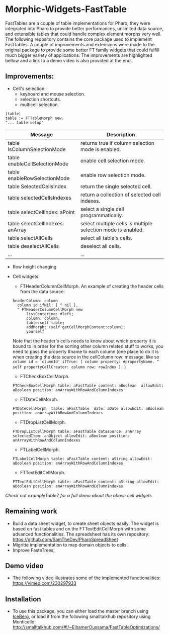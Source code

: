 # Morphic-Widgets-FastTable

FastTables are a couple of table implementations for Pharo, they were integrated into Pharo to provide better
performances, unlimited data source, and extensible tables that could handle complex element morphs very well.
The following repository contains the core package used to implement FastTables. A couple of improvements and 
extensions were made to the original package to provide some better FT family widgets that could fulfill much bigger 
variety of applications.
The improvements are highlighted bellow and a link to a demo video is also provided at the end.


## Improvements:
* Cell's selection:
  - keyboard and mouse selection.
  - selection shortcuts.
  - multicell selection. 
```
|table|
table := FTTableMorph new.
"... table setup"
```
| Message | Description |
| --- | --- |
| table IsColumnSelectionMode | returns true if column selection mode is enabled. |
| table enableCellSelectionMode | enable cell selection mode.|
| table enableRowSelectionMode | enable row selection mode.|
| table SelectedCellsIndex | return the single selected cell.|
| table selectedCellsIndexes | return a collection of selected cell indexes.|
| table selectCellIndex: aPoint | select a single cell programmatically.|
| table selectCellIndexes: anArray | select multiple cells is multiple selection mode is enabled.|
| table selectAllCells | select all table's cells.|
| table deselectAllCells | deselect all cells.|
| ... | ... |

  
* Row height changing 

* Cell widgets:

  - FTHeaderColumnCellMorph.
  An example of creating the header cells from the data source:
  ```
  headerColumn: column
	column id ifNil: [ ^ nil ]. 
	^ FTHeaderColumnCellMorph new 
		listCentering: #left;
		column: column;
		table:self table;
		addMorph: (self getCellMorphContent:column);
		yourself
  ```
  Note that the header's cells needs to know about which property it is bound to in order for the sorting other column related stuff to works, you need to pass the property #name to each column (one place to do it is when creating the data source in the cellColumn:row: message, like so `	column id = 'clumnId' ifTrue: [ column property: #propertyName. ^ self propertyCellCreator: column row: rowIndex ].`  )
  - FTCheckBoxCellMorph.
  ```
  FTCheckBoxCellMorph table: aFastTable content: aBoolean  allowEdit: aBoolean position: anArrayWithRowAndColumnIndexes
  ```
  - FTDateCellMorph.
  ```
  FTDateCellMorph  table: aFastTable  date: aDate allowEdit: aBoolean position: anArrayWithRowAndColumnIndexes
  ```
  - FTDropListCellMorph.
  ```
  FTDropListCellMorph table: aFastTable datasource: anArray selectedItem: anObject allowEdit: aBoolean position: anArrayWithRowAndColumnIndexes
  ```
  - FTLabelCellMorph.
  ```
  FTLabelCellMorph table: aFastTable content: aString allowEdit: aBoolean position: anArrayWithRowAndColumnIndexes
  ```
  - FTTextEditCellMorph.
  ```
  FTTextEditCellMorph table: aFastTable content: aString allowEdit: aBoolean position: anArrayWithRowAndColumnIndexes
  ```
*Check out exampleTable7 for a full demo about the above cell widgets.*
## Remaining work 
* Build a data sheet widget, to create sheet objects easily. The widget is based on fast tables and on the FTTextEditCellMorph 
with some advanced functionalities.
The spreadsheet has its own repository: https://github.com/SamTheDev/PharoSpreadSheet
* Migritte implementation to map domain objects to cells.
* Improve FasteTrees; 

## Demo video
* The following video illustrates some of the implemented functionalities: https://vimeo.com/230297933

## Installation 
* To use this package, you can either load the master branch using [IceBerg](https://github.com/pharo-vcs/iceberg), or load it from the following smalltalkhub repository using Monticello: http://smalltalkhub.com/#!/~ElhamerOussama/FastTableOptimizations/
